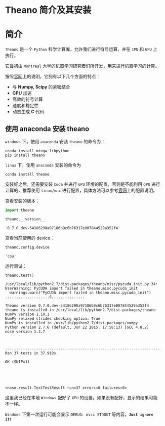 # Theano 简介及其安装

# 简介

`Theano` 是一个 `Python` 科学计算库，允许我们进行符号运算，并在 `CPU` 和 `GPU` 上执行。

它最初由 `Montreal` 大学的机器学习研究者们所开发，用来进行机器学习的计算。

按照[官网](http://deeplearning.net/software/theano/)上的说明，它拥有以下几个方面的特点：

- 与 **Numpy, Scipy** 的紧密结合
- **GPU** 加速
- 高效的符号计算
- 速度和稳定性
- 动态生成 **C** 代码

## 使用 anaconda 安装 theano

`windows` 下，使用 `anaconda` 安装 `theano` 的命令为：

    conda install mingw libpython
    pip install theano
    
`linux` 下，使用 `anaconda` 安装的命令为
    
    conda install theano

安装好之后，还需要安装 `Cuda` 并进行 `GPU` 环境的配置，否则是不能利用 `GPU` 进行计算的，推荐使用 `linux/mac` 进行配置，具体方法可以参考[官网](http://deeplearning.net/software/theano/)上的配置说明。

查看安装的版本：


```python
import theano

theano.__version__
```




    '0.7.0.dev-54186290a97186b9c6b76317e007844529a352f4'



查看当前使用的 device：


```python
theano.config.device
```




    'cpu'



运行测试：


```python
theano.test()
```

    /usr/local/lib/python2.7/dist-packages/theano/misc/pycuda_init.py:34: UserWarning: PyCUDA import failed in theano.misc.pycuda_init
      warnings.warn("PyCUDA import failed in theano.misc.pycuda_init")
    ....................S...............

    Theano version 0.7.0.dev-54186290a97186b9c6b76317e007844529a352f4
    theano is installed in /usr/local/lib/python2.7/dist-packages/theano
    NumPy version 1.10.1
    NumPy relaxed strides checking option: True
    NumPy is installed in /usr/lib/python2.7/dist-packages/numpy
    Python version 2.7.6 (default, Jun 22 2015, 17:58:13) [GCC 4.8.2]
    nose version 1.3.7
    

    
    ----------------------------------------------------------------------
    Ran 37 tests in 37.919s
    
    OK (SKIP=1)
    




    <nose.result.TextTestResult run=37 errors=0 failures=0>



这里我已经在本地 `Windows` 配好了 `GPU` 的设置，如果没有配好，显示的结果可能不一样。

`Windows` 下第一次运行可能会显示 `DEBUG: nvcc STDOUT` 等内容，**`Just ignore it!`**
